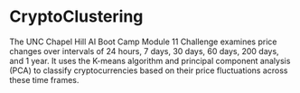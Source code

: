 # CryptoClustering

The UNC Chapel Hill AI Boot Camp Module 11 Challenge examines price changes over intervals of 24 hours, 7 days, 30 days, 60 days, 200 days, and 1 year. It uses the K-means algorithm and principal component analysis (PCA) to classify cryptocurrencies based on their price fluctuations across these time frames.